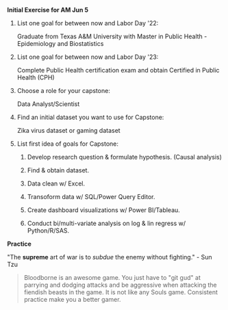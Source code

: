 **Initial Exercise for AM Jun 5**
1. List one goal for between now and Labor Day '22:

	Graduate from Texas A&M University with Master in Public Health - Epidemiology and Biostatistics

2. List one goal for between now and Labor Day '23:

	Complete Public Health certification exam and obtain Certified in Public Health (CPH)

3. Choose a role for your capstone:

	Data Analyst/Scientist

4. Find an initial dataset you want to use for Capstone:

	Zika virus dataset or gaming dataset

5. List first idea of goals for Capstone:

	1. Develop research question & formulate hypothesis. (Causal analysis)

	2. Find & obtain dataset.

	3. Data clean w/ Excel.

	4. Transoform data w/ SQL/Power Query Editor.

	5. Create dashboard visualizations w/ Power BI/Tableau.

	6. Conduct bi/multi-variate analysis on log & lin regress w/ Python/R/SAS.


**Practice**

 "The **supreme** art of war is to *subdue* the enemy without fighting." - Sun Tzu

 >Bloodborne is an awesome game. You just have to "git gud" at parrying and dodging attacks and be aggressive when attacking the fiendish beasts in the game. It is not like any Souls game. Consistent practice make you a better gamer.
